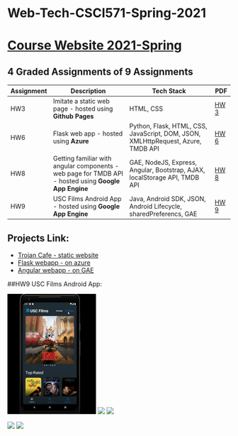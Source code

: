 # Web-Tech-CSCI571-Spring-2021

# [Course Website 2021-Spring](https://bytes.usc.edu/cs571/s21_JSwasm00/home/index.html)



## 4 Graded Assignments of 9 Assignments

|Assignment|Description|Tech Stack|PDF|
|---|---|---|---|
|HW3|Imitate a static web page - hosted using **Github Pages**|HTML, CSS|[HW 3](https://bytes.usc.edu/cs571/s21_JSwasm00/hw/HW3/Description.pdf)|
|HW6|Flask web app - hosted using **Azure**|Python, Flask, HTML, CSS, JavaScript, DOM, JSON, XMLHttpRequest, Azure, TMDB API|[HW 6](https://bytes.usc.edu/cs571/s21_JSwasm00/hw/HW6/HW6.pdf)|
|HW8|Getting familiar with angular components - web page for TMDB API - hosted using **Google App Engine**|GAE, NodeJS, Express, Angular, Bootstrap, AJAX, localStorage API, TMDB API|[HW 8](https://bytes.usc.edu/cs571/s21_JSwasm00/hw/HW8/HW8.pdf)|
|HW9|USC Films Android App - hosted using **Google App Engine**|Java, Android SDK, JSON, Android Lifecycle, sharedPreferencs, GAE|[HW 9](https://bytes.usc.edu/cs571/s21_JSwasm00/hw/HW9/Android/HW9_Android.pdf)|

## Projects Link:

- [Trojan Cafe - static website](https://w-x1997.github.io/Hcosm5e7w1ork3/h3.html)
- [Flask webapp - on azure](https://demo-flask.azurewebsites.net)
- [Angular webapp - on GAE](https://moviefrontend.wl.r.appspot.com/)



##HW9 USC Films Android App:

<p float="left">

<img src="https://raw.githubusercontent.com/W-x1997/CSCI571/main/IMG/img1.png" width=200>
<img src="https://github.com/W-x1997/CSCI571/IMG/img2.png" width=200>
<img src="https://github.com/W-x1997/CSCI571/IMG/img3.png" width=200>

</p>

<p float="left">
  
<img src="https://github.com//W-x1997/CSCI571/IMG/img4.png" width=200>
<img src="https://github.com//W-x1997/CSCI571/IMG/img5.png" width=200>

</p>

